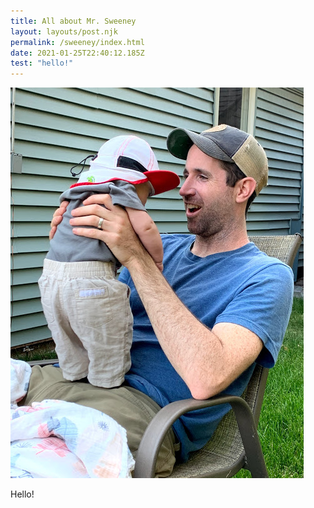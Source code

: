 ```yaml
---
title: All about Mr. Sweeney
layout: layouts/post.njk
permalink: /sweeney/index.html
date: 2021-01-25T22:40:12.185Z
test: "hello!"
---
```

![Mr. Sweeney holding his son.](/static/img/img_9780.jpg)

Hello!